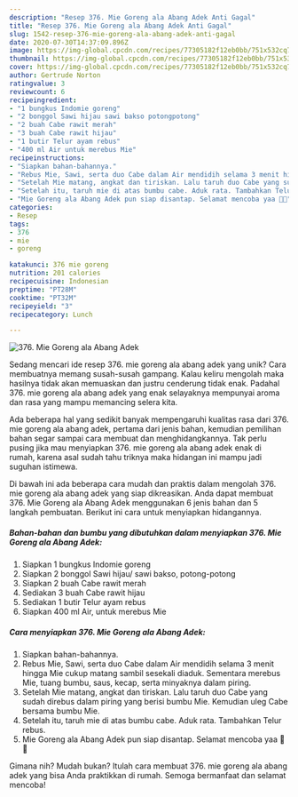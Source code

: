 ```yaml
---
description: "Resep 376. Mie Goreng ala Abang Adek Anti Gagal"
title: "Resep 376. Mie Goreng ala Abang Adek Anti Gagal"
slug: 1542-resep-376-mie-goreng-ala-abang-adek-anti-gagal
date: 2020-07-30T14:37:09.896Z
image: https://img-global.cpcdn.com/recipes/77305182f12eb0bb/751x532cq70/376-mie-goreng-ala-abang-adek-foto-resep-utama.jpg
thumbnail: https://img-global.cpcdn.com/recipes/77305182f12eb0bb/751x532cq70/376-mie-goreng-ala-abang-adek-foto-resep-utama.jpg
cover: https://img-global.cpcdn.com/recipes/77305182f12eb0bb/751x532cq70/376-mie-goreng-ala-abang-adek-foto-resep-utama.jpg
author: Gertrude Norton
ratingvalue: 3
reviewcount: 6
recipeingredient:
- "1 bungkus Indomie goreng"
- "2 bonggol Sawi hijau sawi bakso potongpotong"
- "2 buah Cabe rawit merah"
- "3 buah Cabe rawit hijau"
- "1 butir Telur ayam rebus"
- "400 ml Air untuk merebus Mie"
recipeinstructions:
- "Siapkan bahan-bahannya."
- "Rebus Mie, Sawi, serta duo Cabe dalam Air mendidih selama 3 menit hingga Mie cukup matang sambil sesekali diaduk. Sementara merebus Mie, tuang bumbu, saus, kecap, serta minyaknya dalam piring."
- "Setelah Mie matang, angkat dan tiriskan. Lalu taruh duo Cabe yang sudah direbus dalam piring yang berisi bumbu Mie. Kemudian uleg Cabe bersama bumbu Mie."
- "Setelah itu, taruh mie di atas bumbu cabe. Aduk rata. Tambahkan Telur rebus."
- "Mie Goreng ala Abang Adek pun siap disantap. Selamat mencoba yaa 🙏🙂"
categories:
- Resep
tags:
- 376
- mie
- goreng

katakunci: 376 mie goreng 
nutrition: 201 calories
recipecuisine: Indonesian
preptime: "PT28M"
cooktime: "PT32M"
recipeyield: "3"
recipecategory: Lunch

---
```



![376. Mie Goreng ala Abang Adek](https://img-global.cpcdn.com/recipes/77305182f12eb0bb/751x532cq70/376-mie-goreng-ala-abang-adek-foto-resep-utama.jpg)

Sedang mencari ide resep 376. mie goreng ala abang adek yang unik? Cara membuatnya memang susah-susah gampang. Kalau keliru mengolah maka hasilnya tidak akan memuaskan dan justru cenderung tidak enak. Padahal 376. mie goreng ala abang adek yang enak selayaknya mempunyai aroma dan rasa yang mampu memancing selera kita.



Ada beberapa hal yang sedikit banyak mempengaruhi kualitas rasa dari 376. mie goreng ala abang adek, pertama dari jenis bahan, kemudian pemilihan bahan segar sampai cara membuat dan menghidangkannya. Tak perlu pusing jika mau menyiapkan 376. mie goreng ala abang adek enak di rumah, karena asal sudah tahu triknya maka hidangan ini mampu jadi suguhan istimewa.


Di bawah ini ada beberapa cara mudah dan praktis dalam mengolah 376. mie goreng ala abang adek yang siap dikreasikan. Anda dapat membuat 376. Mie Goreng ala Abang Adek menggunakan 6 jenis bahan dan 5 langkah pembuatan. Berikut ini cara untuk menyiapkan hidangannya.

<!--inarticleads1-->

##### Bahan-bahan dan bumbu yang dibutuhkan dalam menyiapkan 376. Mie Goreng ala Abang Adek:

1. Siapkan 1 bungkus Indomie goreng
1. Siapkan 2 bonggol Sawi hijau/ sawi bakso, potong-potong
1. Siapkan 2 buah Cabe rawit merah
1. Sediakan 3 buah Cabe rawit hijau
1. Sediakan 1 butir Telur ayam rebus
1. Siapkan 400 ml Air, untuk merebus Mie




<!--inarticleads2-->

##### Cara menyiapkan 376. Mie Goreng ala Abang Adek:

1. Siapkan bahan-bahannya.
1. Rebus Mie, Sawi, serta duo Cabe dalam Air mendidih selama 3 menit hingga Mie cukup matang sambil sesekali diaduk. Sementara merebus Mie, tuang bumbu, saus, kecap, serta minyaknya dalam piring.
1. Setelah Mie matang, angkat dan tiriskan. Lalu taruh duo Cabe yang sudah direbus dalam piring yang berisi bumbu Mie. Kemudian uleg Cabe bersama bumbu Mie.
1. Setelah itu, taruh mie di atas bumbu cabe. Aduk rata. Tambahkan Telur rebus.
1. Mie Goreng ala Abang Adek pun siap disantap. Selamat mencoba yaa 🙏🙂




Gimana nih? Mudah bukan? Itulah cara membuat 376. mie goreng ala abang adek yang bisa Anda praktikkan di rumah. Semoga bermanfaat dan selamat mencoba!
